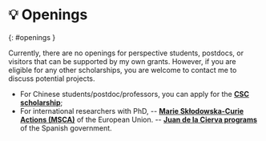 
# 💡 Openings
{: #openings }

Currently, there are no openings for perspective students, postdocs, or visitors that can be supported by my own grants.
However, if you are eligible for any other scholarships, you are welcome to contact me to discuss potential projects.
- For Chinese students/postdoc/professors, you can apply for the <b>[CSC scholarship](https://www.csc.edu.cn/)</b>;
- For international researchers with PhD, 
    -- <b>[Marie Skłodowska-Curie Actions (MSCA)](https://marie-sklodowska-curie-actions.ec.europa.eu/actions/postdoctoral-fellowships)</b> of the European Union. 
    -- <b>[Juan de la Cierva programs](https://www.aei.gob.es/en/announcements/announcements-finder/ayudas-contratos-juan-cierva-2024)</b> of the Spanish government. 

